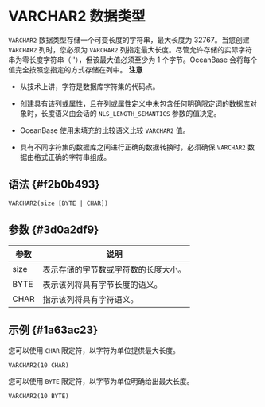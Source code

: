 VARCHAR2 数据类型 
==================================



`VARCHAR2` 数据类型存储一个可变长度的字符串，最大长度为 32767。当您创建 `VARCHAR2` 列时，您必须为 `VARCHAR2` 列指定最大长度。尽管允许存储的实际字符串为零长度字符串（''），但该最大值必须至少为 1 个字节。OceanBase 会将每个值完全按照您指定的方式存储在列中。
**注意**



* 从技术上讲，字符是数据库字符集的代码点。

  

* 创建具有该列或属性，且在列或属性定义中未包含任何明确限定词的数据库对象时，长度语义由会话的 `NLS_LENGTH_SEMANTICS` 参数的值决定。

  

* OceanBase 使用未填充的比较语义比较 `VARCHAR2` 值。

  

* 具有不同字符集的数据库之间进行正确的数据转换时，必须确保 `VARCHAR2` 数据由格式正确的字符串组成。

  




语法 {#f2b0b493}
--------------

    VARCHAR2(size [BYTE | CHAR])



参数 {#3d0a2df9}
--------------



|  参数  |         说明         |
|------|--------------------|
| size | 表示存储的字节数或字符数的长度大小。 |
| BYTE | 表示该列将具有字节长度的语义。    |
| CHAR | 指示该列将具有字符语义。       |



示例 {#1a63ac23}
--------------

您可以使用 `CHAR` 限定符，以字符为单位提供最大长度。

    VARCHAR2(10 CHAR)



您可以使用 `BYTE` 限定符，以字节为单位明确给出最大长度。

    VARCHAR2(10 BYTE)



